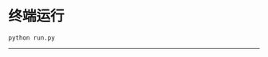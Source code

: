 # 终端运行

```shell
python run.py
```
*************************************************************************************************************************************************************************************************************************************************************